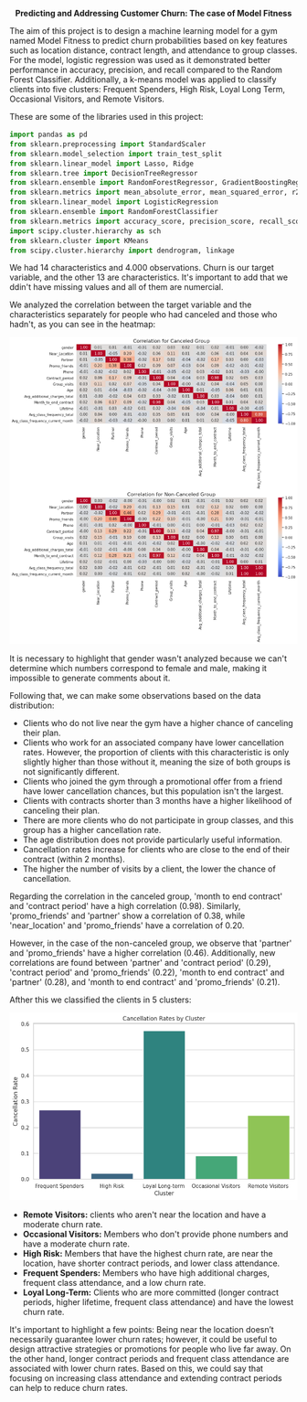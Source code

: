 <p align="center"><b>Predicting and Addressing Customer Churn: The case of Model Fitness</b></p>

The aim of this project is to design a machine learning model for a gym named Model Fitness to predict churn probabilities based on key features such as location distance, contract length, and attendance to group classes. 
For the model, logistic regression was used as it demonstrated better performance in accuracy, precision, and recall compared to the Random Forest Classifier. Additionally, a k-means model was applied to classify clients into five clusters: Frequent Spenders, High Risk, Loyal Long Term, Occasional Visitors, and Remote Visitors.

These are some of the libraries used in this project:

```python
import pandas as pd
from sklearn.preprocessing import StandardScaler
from sklearn.model_selection import train_test_split
from sklearn.linear_model import Lasso, Ridge
from sklearn.tree import DecisionTreeRegressor
from sklearn.ensemble import RandomForestRegressor, GradientBoostingRegressor
from sklearn.metrics import mean_absolute_error, mean_squared_error, r2_score
from sklearn.linear_model import LogisticRegression
from sklearn.ensemble import RandomForestClassifier
from sklearn.metrics import accuracy_score, precision_score, recall_score
import scipy.cluster.hierarchy as sch
from sklearn.cluster import KMeans
from scipy.cluster.hierarchy import dendrogram, linkage
```
We had 14 characteristics and 4.000 observations. Churn is our target variable, and the other 13 are characteristics. It's important to add that we ddin't have missing values and all of them are numercial. 

We analyzed the correlation between the target variable and the characteristics separately for people who had canceled and those who hadn't, as you can see in the heatmap:

<p align="center">
  <img src="https://github.com/Natcol05/Machine-Learning-Model/blob/c7d3bdc37bff06ff0ecf992f7b1f7ed56d3fae9d/Graphics/Correlation_calceled_group.png" alt="Sample Image">
</p>

It is necessary to highlight that gender wasn't analyzed because we can't determine which numbers correspond to female and male, making it impossible to generate comments about it.

Following that, we can make some observations based on the data distribution:

* Clients who do not live near the gym have a higher chance of canceling their plan.
* Clients who work for an associated company have lower cancellation rates. However, the proportion of clients with this characteristic is only slightly higher than those without it, meaning the size of both groups is not significantly different.
* Clients who joined the gym through a promotional offer from a friend have lower cancellation chances, but this population isn't the largest.
* Clients with contracts shorter than 3 months have a higher likelihood of canceling their plan.
* There are more clients who do not participate in group classes, and this group has a higher cancellation rate.
* The age distribution does not provide particularly useful information.
* Cancellation rates increase for clients who are close to the end of their contract (within 2 months).
* The higher the number of visits by a client, the lower the chance of cancellation.

Regarding the correlation in the canceled group, 'month to end contract' and 'contract period' have a high correlation (0.98). Similarly, 'promo_friends' and 'partner' show a correlation of 0.38, while 'near_location' and 'promo_friends' have a correlation of 0.20.

However, in the case of the non-canceled group, we observe that 'partner' and 'promo_friends' have a higher correlation (0.46). Additionally, new correlations are found between 'partner' and 'contract period' (0.29), 'contract period' and 'promo_friends' (0.22), 'month to end contract' and 'partner' (0.28), and 'month to end contract' and 'promo_friends' (0.21).

Afther this we classified the clients in 5 clusters:

<p align="center">
  <img src="https://github.com/Natcol05/Machine-Learning-Model/blob/c7d3bdc37bff06ff0ecf992f7b1f7ed56d3fae9d/Graphics/Clusters.png" alt="Sample Image">
</p>

* **Remote Visitors:** clients who aren't near the location and have a moderate churn rate.
* **Occasional Visitors:** Members who don't provide phone numbers and have a moderate churn rate.
* **High Risk:** Members that have the highest churn rate, are near the location, have shorter contract periods, and lower class attendance.
* **Frequent Spenders:** Members who have high additional charges, frequent class attendance, and a low churn rate.
* **Loyal Long-Term:** Clients who are more committed (longer contract periods, higher lifetime, frequent class attendance) and have the lowest churn rate.

It's important to highlight a few points: Being near the location doesn’t necessarily guarantee lower churn rates; however, it could be useful to design attractive strategies or promotions for people who live far away. On the other hand, longer contract periods and frequent class attendance are associated with lower churn rates. Based on this, we could say that focusing on increasing class attendance and extending contract periods can help to reduce churn rates.   





